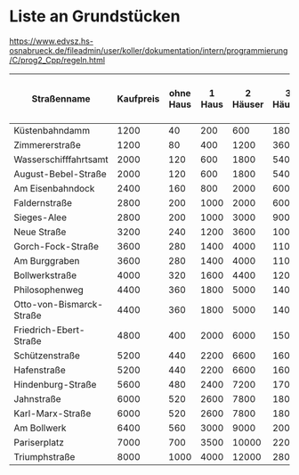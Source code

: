 Liste an Grundstücken
=====================

https://www.edvsz.hs-osnabrueck.de/fileadmin/user/koller/dokumentation/intern/programmierung/C/prog2_Cpp/regeln.html

Straßenname              |Kaufpreis |ohne Haus |1 Haus |2 Häuser |3 Häuser  |4 Häußer| Hotel| Preis für ein Haus | Farbe     |
-------------------------|----------|----------|-------|---------|----------|--------|------|--------------------|-----------|
Küstenbahndamm           |1200      |40        |200    |600      |1800      |3200    |5000  |1000                |blau       |
Zimmererstraße           |1200      |80        |400    |1200     |3600      |6400    |9000  |1000                |blau       |
Wasserschifffahrtsamt    |2000      |120       |600    |1800     |5400      |8000    |11000 |1000                |türkis     |
August-Bebel-Straße      |2000      |120       |600    |1800     |5400      |8000    |11000 |1000                |türkis     |
Am Eisenbahndock         |2400      |160       |800    |2000     |6000      |9000    |12000 |1000                |türkis     |
Faldernstraße            |2800      |200       |1000   |2000     |6000      |9000    |12000 |2000                |pink       |
Sieges-Alee              |2800      |200       |1000   |3000     |9000      |12500   |15000 |2000                |pink       |
Neue Straße              |3200      |240       |1200   |3600     |10000     |14000   |18000 |2000                |pink       |
Gorch-Fock-Straße        |3600      |280       |1400   |4000     |11000     |15000   |19000 |2000                |orange     |
Am Burggraben            |3600      |280       |1400   |4000     |11000     |15000   |19000 |2000                |orange     |
Bollwerkstraße           |4000      |320       |1600   |4400     |12000     |16000   |20000 |2000                |orange     |
Philosophenweg           |4400      |360       |1800   |5000     |14000     |17500   |21000 |3000                |rot        |
Otto-von-Bismarck-Straße |4400      |360       |1800   |5000     |14000     |17500   |21000 |3000                |rot        |
Friedrich-Ebert-Straße   |4800      |400       |2000   |6000     |15000     |18500   |22000 |3000                |rot        |
Schützenstraße           |5200      |440       |2200   |6600     |16000     |19500   |23000 |3000                |gelb       |
Hafenstraße              |5200      |440       |2200   |6600     |16000     |19500   |23000 |3000                |gelb       |
Hindenburg-Straße        |5600      |480       |2400   |7200     |17000     |20500   |24000 |3000                |gelb       |
Jahnstraße               |6000      |520       |2600   |7800     |18000     |22000   |25500 |4000                |grün       |
Karl-Marx-Straße         |6000      |520       |2600   |7800     |18000     |22000   |25500 |4000                |grün       |
Am Bollwerk              |6400      |560       |3000   |9000     |20000     |24000   |28000 |4000                |grün       |
Pariserplatz             |7000      |700       |3500   |10000    |22000     |26000   |30000 |4000                |dunkelblau |
Triumphstraße            |8000      |1000      |4000   |12000    |28000     |34000   |40000 |4000                |dunkelblau |
